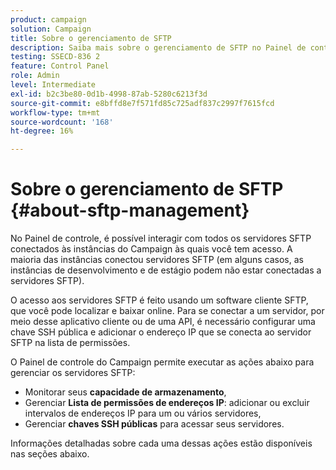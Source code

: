 ```yaml
---
product: campaign
solution: Campaign
title: Sobre o gerenciamento de SFTP
description: Saiba mais sobre o gerenciamento de SFTP no Painel de controle do Campaign
testing: SSECD-836 2
feature: Control Panel
role: Admin
level: Intermediate
exl-id: b2c3be80-0d1b-4998-87ab-5280c6213f3d
source-git-commit: e8bffd8e7f571fd85c725adf837c2997f7615fcd
workflow-type: tm+mt
source-wordcount: '168'
ht-degree: 16%

---
```


# Sobre o gerenciamento de SFTP {#about-sftp-management}

No Painel de controle, é possível interagir com todos os servidores SFTP conectados às instâncias do Campaign às quais você tem acesso. A maioria das instâncias conectou servidores SFTP (em alguns casos, as instâncias de desenvolvimento e de estágio podem não estar conectadas a servidores SFTP).

O acesso aos servidores SFTP é feito usando um software cliente SFTP, que você pode localizar e baixar online. Para se conectar a um servidor, por meio desse aplicativo cliente ou de uma API, é necessário configurar uma chave SSH pública e adicionar o endereço IP que se conecta ao servidor SFTP na lista de permissões.

O Painel de controle do Campaign permite executar as ações abaixo para gerenciar os servidores SFTP:

* Monitorar seus **capacidade de armazenamento**,
* Gerenciar **Lista de permissões de endereços IP**: adicionar ou excluir intervalos de endereços IP para um ou vários servidores,
* Gerenciar **chaves SSH públicas** para acessar seus servidores.

Informações detalhadas sobre cada uma dessas ações estão disponíveis nas seções abaixo.
